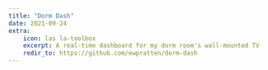 ```yaml
---
title: "Dorm Dash"
date: 2021-09-24
extra:
    icon: las la-toolbox
    excerpt: A real-time dashboard for my dorm room's wall-mounted TV
    redir_to: https://github.com/ewpratten/dorm-dash
---
```


